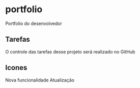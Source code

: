 # portfolio
Portfolio do desenvolvedor

## Tarefas
O controle das tarefas desse projeto será realizado no GitHub

## Icones

Nova funcionalidade
Atualização

